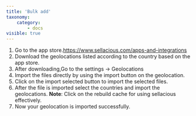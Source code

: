 ```yaml
---
title: 'Bulk add'
taxonomy:
    category:
        - docs
visible: true
---
```


1. Go to the app store.https://www.sellacious.com/apps-and-integrations
2. Download the geolocations listed according to the country based on the app store.
3. After downloading,Go to the settings -> Geolocations
4. Import the files directly by using the import button on the geolocation.
5. Click on the import selected button to import the selected files.
6. After the file is imported select the countries and import the geolocations.
**Note**: Click on the rebuild cache for using sellacious effectively.
6. Now your geolocation is imported successfully.